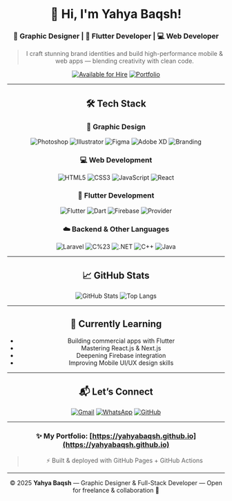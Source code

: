 <!--
✨ This README appears on your GitHub Profile!
Designed & coded by me — Yahya Baqsh ❤️
-->

<div align="center">

# 👋 Hi, I'm Yahya Baqsh!

### 🎨 Graphic Designer | 📱 Flutter Developer | 💻 Web Developer

> I craft stunning brand identities and build high-performance mobile & web apps — blending creativity with clean code.

[![Available for Hire](https://img.shields.io/badge/Available_for_Hire-✓-success?style=for-the-badge)](mailto:yahya2020baqsh@gmail.com)
[![Portfolio](https://img.shields.io/badge/My_Portfolio-View_Now!-blue?style=for-the-badge)](https://yahyabaqsh.github.io)

---

## 🛠️ Tech Stack

### 🎨 Graphic Design
![Photoshop](https://img.shields.io/badge/Adobe%20Photoshop-31A8FF?logo=adobephotoshop&logoColor=white)
![Illustrator](https://img.shields.io/badge/Adobe%20Illustrator-FF9A00?logo=adobeillustrator&logoColor=white)
![Figma](https://img.shields.io/badge/Figma-F24E1E?logo=figma&logoColor=white)
![Adobe XD](https://img.shields.io/badge/Adobe%20XD-FF61F6?logo=adobexd&logoColor=white)
![Branding](https://img.shields.io/badge/Brand%20Identity-Pro-black)

### 💻 Web Development
![HTML5](https://img.shields.io/badge/HTML5-E34F26?logo=html5&logoColor=white)
![CSS3](https://img.shields.io/badge/CSS3-1572B6?logo=css3&logoColor=white)
![JavaScript](https://img.shields.io/badge/JavaScript-F7DF1E?logo=javascript&logoColor=black)
![React](https://img.shields.io/badge/React-20232A?logo=react&logoColor=61DAFB)

### 📱 Flutter Development
![Flutter](https://img.shields.io/badge/Flutter-02569B?logo=flutter&logoColor=white)
![Dart](https://img.shields.io/badge/Dart-0175C2?logo=dart&logoColor=white)
![Firebase](https://img.shields.io/badge/Firebase-FFCA28?logo=firebase&logoColor=black)
![Provider](https://img.shields.io/badge/State%20Management-Provider-00BFA5)

### ☁️ Backend & Other Languages
![Laravel](https://img.shields.io/badge/Laravel-FF2D20?logo=laravel&logoColor=white)
![C%23](https://img.shields.io/badge/C%23-239120?logo=c-sharp&logoColor=white)
![.NET](https://img.shields.io/badge/.NET-512BD4?logo=dotnet&logoColor=white)
![C++](https://img.shields.io/badge/C%2B%2B-00599C?logo=c%2B%2B&logoColor=white)
![Java](https://img.shields.io/badge/Java-ED8B00?logo=java&logoColor=white)

---

## 📈 GitHub Stats

![GitHub Stats](https://github-readme-stats.vercel.app/api?username=yahyabaqsh&show_icons=true&theme=radical)
![Top Langs](https://github-readme-stats.vercel.app/api/top-langs/?username=yahyabaqsh&layout=compact&theme=dark)

---

## 🎯 Currently Learning

- Building commercial apps with Flutter
- Mastering React.js & Next.js
- Deepening Firebase integration
- Improving Mobile UI/UX design skills

---

## 📬 Let’s Connect

[![Gmail](https://img.shields.io/badge/Email-Contact_Me!-red?logo=gmail&logoColor=white)](mailto:yahya2020baqsh@gmail.com)
[![WhatsApp](https://img.shields.io/badge/WhatsApp-Chat_Directly-25D366?logo=whatsapp&logoColor=white)](https://wa.me/967771807813)
[![GitHub](https://img.shields.io/badge/GitHub-100000?logo=github&logoColor=white)](https://github.com/yahyabaqsh)

---

### ✨ My Portfolio: [https://yahyabaqsh.github.io](https://yahyabaqsh.github.io)

> ⚡ Built & deployed with GitHub Pages + GitHub Actions

---

© 2025 **Yahya Baqsh** — Graphic Designer & Full-Stack Developer — Open for freelance & collaboration 🚀

</div>
